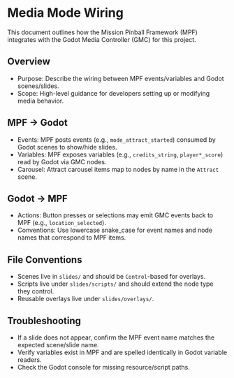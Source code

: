 # Media Mode Wiring

This document outlines how the Mission Pinball Framework (MPF) integrates with the Godot Media Controller (GMC) for this project.

## Overview
- Purpose: Describe the wiring between MPF events/variables and Godot scenes/slides.
- Scope: High-level guidance for developers setting up or modifying media behavior.

## MPF → Godot
- Events: MPF posts events (e.g., `mode_attract_started`) consumed by Godot scenes to show/hide slides.
- Variables: MPF exposes variables (e.g., `credits_string`, `player*_score`) read by Godot via GMC nodes.
- Carousel: Attract carousel items map to nodes by name in the `Attract` scene.

## Godot → MPF
- Actions: Button presses or selections may emit GMC events back to MPF (e.g., `location_selected`).
- Conventions: Use lowercase snake_case for event names and node names that correspond to MPF items.

## File Conventions
- Scenes live in `slides/` and should be `Control`-based for overlays.
- Scripts live under `slides/scripts/` and should extend the node type they control.
- Reusable overlays live under `slides/overlays/`.

## Troubleshooting
- If a slide does not appear, confirm the MPF event name matches the expected scene/slide name.
- Verify variables exist in MPF and are spelled identically in Godot variable readers.
- Check the Godot console for missing resource/script paths.

